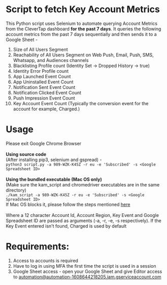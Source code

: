 # Script to fetch Key Account Metrics

This Python script uses Selenium to automate querying Account Metrics from the CleverTap dashboard **for the past 7 days**.
It queries the following account metrics from the past 7 days sequentially and then sends it to a Google Sheet -
1. Size of All Users Segment
2. Reachability of All Users Segment on Web Push, Email, Push, SMS, Whatsapp, and Audiences channels
3. Blacklisting Profile count (Identity Set -> Dropped History -> true)
4. Identity Error Profile count
5. App Launched Event Count
6. App Uninstalled Event Count
7. Notification Sent Event Count
8. Notification Clicked Event Count
9. Push Impression Event Count
10. Key Account Event Count (Typically the conversion event for the account for example, Charged.)

# Usage 
Please exit Google Chrome Browser<br><br>
**Using source code** <br>
(After installing pip3, selenium and gspread) - <br>
`python3 script.py -a 989-WZK-K45Z -r eu -e 'Subscribed' -s <Google Spreadsheet ID>`<br><br>
**Using the bundled executable (Mac OS only)** <br>
(Make sure the kam_script and chromedriver executables are in the same directory) <br>
`./kam_script -a 989-WZK-K45Z -r eu -e 'Subscribed' -s <Google Spreadsheet ID>` <br>
If Mac OS blocks it, please follow the steps mentioned [here](https://support.apple.com/en-in/HT202491) <br><br>
Where a 12 character Account Id, Account Region, Key Event and Google Spreadsheet ID are passed as arguments (-a, -r, -e, -s respectively). 
If the Key Event entered isn't found, Charged is used by default

# Requirements:
1. Access to accounts is required
2. Have to log in using MFA the first time the script is used in a session
3. Google Sheet access - open your Google Sheet and give Editor access to automation@automation-1608644218205.iam.gserviceaccount.com 
